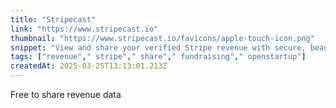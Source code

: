 ```yaml
---
title: "Stripecast"
link: "https://www.stripecast.io"
thumbnail: "https://www.stripecast.io/favicons/apple-touch-icon.png"
snippet: "View and share your verified Stripe revenue with secure, beautiful charts"
tags: ["revenue"," stripe"," share"," fundraising"," openstartup"]
createdAt: 2025-03-25T13:13:01.213Z
---
```

Free to share revenue data
